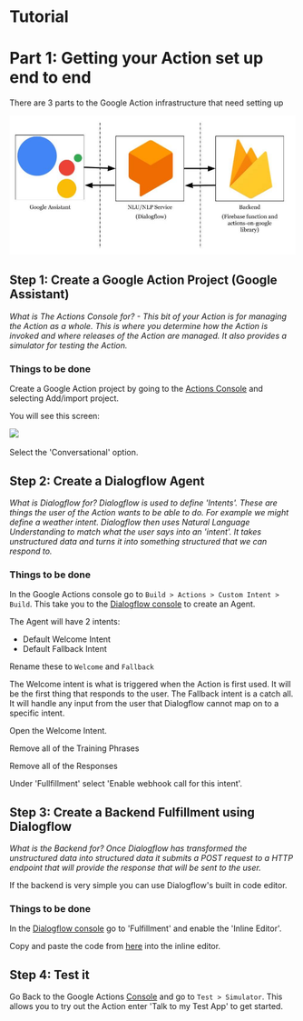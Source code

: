 # Tutorial

# Part 1: Getting your Action set up end to end

There are 3 parts to the Google Action infrastructure that need setting up

![](GoogleAssistantFlow.jpg)

## Step 1: Create a Google Action Project (Google Assistant)

_What is The Actions Console for? - This bit of your Action is for managing the Action as a whole. This is where you determine how the Action is invoked and where releases of the Action are managed. It also provides a simulator for testing the Action._

### Things to be done

Create a Google Action project by going to the [Actions Console](https://console.actions.google.com) and selecting Add/import project.

You will see this screen:

![](https://codelabs.developers.google.com/codelabs/actions-1/img/f60016aadfe4d760.png)

Select the 'Conversational' option.

## Step 2: Create a Dialogflow Agent

_What is Dialogflow for? Dialogflow is used to define 'Intents'. These are things the user of the Action wants to be able to do. For example we might define a weather intent. Dialogflow then uses Natural Language Understanding to match what the user says into an 'intent'. It takes unstructured data and turns it into something structured that we can respond to._

### Things to be done

In the Google Actions console go to `Build > Actions > Custom Intent > Build`. This take you to the [Dialogflow console](https://console.dialogflow.com) to create an Agent.

The Agent will have 2 intents:

- Default Welcome Intent
- Default Fallback Intent

Rename these to `Welcome` and `Fallback`

The Welcome intent is what is triggered when the Action is first used. It will be the first thing that responds to the user. The Fallback intent is a catch all. It will handle any input from the user that Dialogflow cannot map on to a specific intent.

Open the Welcome Intent.

Remove all of the Training Phrases

Remove all of the Responses

Under 'Fullfillment' select 'Enable webhook call for this intent'.

## Step 3: Create a Backend Fulfillment using Dialogflow

_What is the Backend for? Once Dialogflow has transformed the unstructured data into structured data it submits a POST request to a HTTP endpoint that will provide the response that will be sent to the user._

If the backend is very simple you can use Dialogflow's built in code editor.

### Things to be done

In the [Dialogflow console](https://console.dialogflow.com) go to 'Fulfillment' and enable the 'Inline Editor'.

Copy and paste the code from [here](../dialogflowFulfillment/inlineEditor.js) into the inline editor.

## Step 4: Test it

Go Back to the Google Actions [Console](https://console.actions.google.com) and go to `Test > Simulator`. This allows you to try out the Action enter 'Talk to my Test App' to get started.
